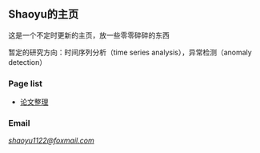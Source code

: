 ## Shaoyu的主页

这是一个不定时更新的主页，放一些零零碎碎的东西

暂定的研究方向：时间序列分析（time series analysis），异常检测（anomaly detection）

### Page list

+ [论文整理](./paperlist.html)

### Email

*shaoyu1122@foxmail.com*
